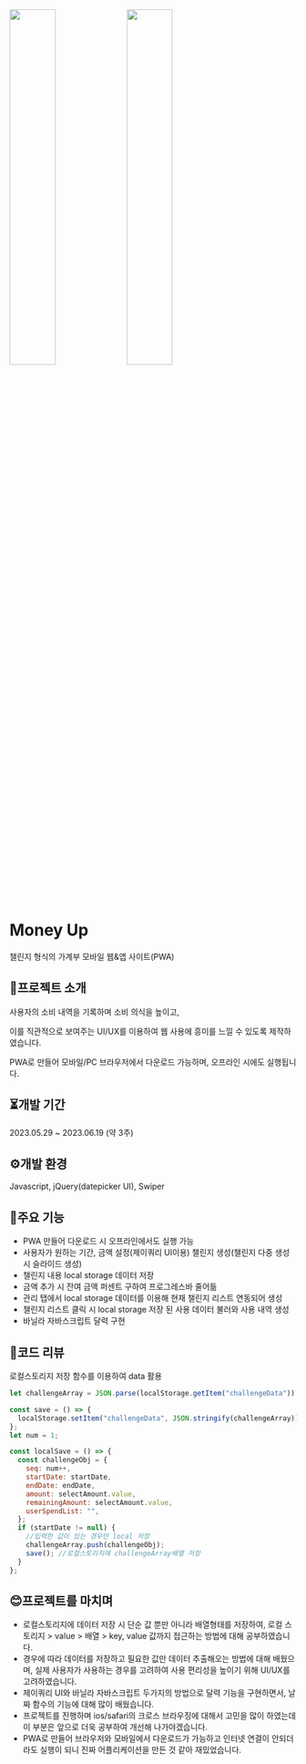 <img width="40%" src="https://github.com/Hyemin0102/moneyup/assets/128768462/afe4c0c0-ba24-41ec-ac8e-93646da7c05a">
<img width="40%" src="https://github.com/Hyemin0102/moneyup/assets/128768462/1597350f-e683-42d7-8358-aa49c243a0fa">

# Money Up
챌린지 형식의 가계부 모바일 웹&앱 사이트(PWA)

## 🔎프로젝트 소개
사용자의 소비 내역을 기록하며 소비 의식을 높이고,

이를 직관적으로 보여주는 UI/UX를 이용하여 웹 사용에 흥미를 느낄 수 있도록 제작하였습니다.

PWA로 만들어 모바일/PC 브라우저에서 다운로드 가능하며, 오프라인 시에도 실행됩니다.


## ⏳개발 기간
2023.05.29 ~ 2023.06.19 (약 3주)

## ⚙개발 환경
Javascript, jQuery(datepicker UI), Swiper

## 🚩주요 기능
* PWA 만들어 다운로드 시 오프라인에서도 실행 가능
* 사용자가 원하는 기간, 금액 설정(제이쿼리 UI이용) 챌린지 생성(챌린지 다중 생성 시 슬라이드 생성)
* 챌린지 내용 local storage 데이터 저장
* 금액 추가 시 잔여 금액 퍼센트 구하여 프로그레스바 줄어듦
* 관리 탭에서 local storage 데이터를 이용해 현재 챌린지 리스트 연동되어 생성
* 챌린지 리스트 클릭 시 local storage 저장 된 사용 데이터 불러와 사용 내역 생성
* 바닐라 자바스크립트 달력 구현

## 📌코드 리뷰
로컬스토리지 저장 함수를 이용하여 data 활용
```javascript
let challengeArray = JSON.parse(localStorage.getItem("challengeData")) || [];

const save = () => {
  localStorage.setItem("challengeData", JSON.stringify(challengeArray));
};
let num = 1;

const localSave = () => {
  const challengeObj = {
    seq: num++,
    startDate: startDate,
    endDate: endDate,
    amount: selectAmount.value,
    remainingAmount: selectAmount.value,
    userSpendList: "",
  };
  if (startDate != null) {
    //입력한 값이 있는 경우만 local 저장
    challengeArray.push(challengeObj);
    save(); //로컬스토리지에 challengeArray배열 저장
  }
};
```
## 😊프로젝트를 마치며
* 로컬스토리지에 데이터 저장 시 단순 값 뿐만 아니라 배열형태를 저장하여, 로컬 스토리지 > value > 배열 > key, value 값까지 접근하는 방법에 대해 공부하였습니다.
* 경우에 따라 데이터를 저장하고 필요한 값만 데이터 추출해오는 방법에 대해 배웠으며, 실제 사용자가 사용하는 경우를 고려하여 사용 편리성을 높이기 위해
UI/UX를 고려하였습니다.
* 제이쿼리 UI와 바닐라 자바스크립트 두가지의 방법으로 달력 기능을 구현하면서, 날짜 함수의 기능에 대해 많이 배웠습니다.
* 프로젝트를 진행하며 ios/safari의 크로스 브라우징에 대해서 고민을 많이 하였는데 이 부분은 앞으로 더욱 공부하여 개선해 나가야겠습니다.
* PWA로 만들어 브라우저와 모바일에서 다운로드가 가능하고 인터넷 연결이 안되더라도 실행이 되니 진짜 어플리케이션을 만든 것 같아 재밌었습니다.



